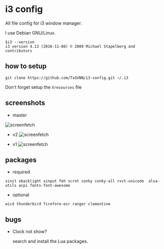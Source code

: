 i3 config
=========
All file config for i3 window manager.

I use Debian GNU/Linux.
```
$i3 --version
i3 version 4.13 (2016-11-08) © 2009 Michael Stapelberg and contributors
```

## how to setup
```
git clone https://github.com/TxGVNN/i3-config.git ~/.i3
```
Don't forget setup the `Xresources` file
## screenshots
- master

![screenfetch](http://i.imgur.com/IlNq1wY.png)

- v2
![screenfetch](http://i.imgur.com/gJQy6nk.png)

- v1
![screenfetch](http://i.imgur.com/S2WVk6X.png)

## packages
- required

``xinit xbacklight xinput feh scrot conky conky-all rxvt-unicode  alsa-utils acpi fonts-font-awesome
``
- optional

``wicd thunderbird firefore-esr ranger clementine 
``
## bugs
- Clock not show?

   search and install the Lua packages.
